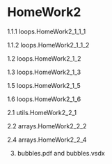 # HomeWork2
 1.1.1 loops.HomeWork2_1_1_1
 
 1.1.2 loops.HomeWork2_1_1_2 

 1.2 loops.HomeWork2_1_2 

 1.3 loops.HomeWork2_1_3 

 1.5 loops.HomeWork2_1_5 

 1.6 loops.HomeWork2_1_6 

   2.1 utils.HomeWork2_2_1 

 2.2 arrays.HomeWork2_2_2 

 2.4 arrays.HomeWork2_2_4

3. bubbles.pdf and bubbles.vsdx
